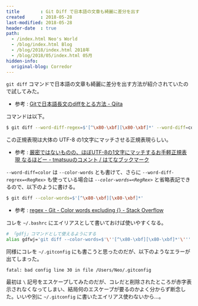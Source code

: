 ```yaml
---
title        : Git Diff で日本語の文章も綺麗に差分を出す
created      : 2018-05-28
last-modified: 2018-05-28
header-date  : true
path:
  - /index.html Neo's World
  - /blog/index.html Blog
  - /blog/2018/index.html 2018年
  - /blog/2018/05/index.html 05月
hidden-info:
  original-blog: Corredor
---
```


`git diff` コマンドで日本語の文章も綺麗に差分を出す方法が紹介されていたので試してみた。

- 参考 : [Gitで日本語長文のdiffをとる方法 - Qiita](https://qiita.com/skoji/items/28f1d6582cf81638cd3f)

コマンドは以下。

```bash
$ git diff --word-diff-regex=$'[^\x80-\xbf][\x80-\xbf]*' --word-diff=color
```

この正規表現は大体の UTF-8 の1文字にマッチさせる正規表現らしい。

- 参考 : [厳密ではないものの、ほぼUTF-8の1文字にマッチするお手軽正規表現 なるほどー - tmatsuuのコメント / はてなブックマーク](http://b.hatena.ne.jp/entry/363690522/comment/tmatsuu)

`--word-diff=color` は `--color-words` とも書けて、さらに `--word-diff-regrex=<RegRex>` も使っている場合は *`--color-words=<RegRex>`* と省略表記できるので、以下のように書ける。

```bash
$ git diff --color-words=$'[^\x80-\xbf][\x80-\xbf]*'
```

- 参考 : [regex - Git - Color words excluding {} - Stack Overflow](https://stackoverflow.com/questions/8483041/git-color-words-excluding)

コレを `~/.bashrc` にエイリアスとして書いておけば使いやすくなる。

```bash
# 「gdfj」コマンドとして使えるようにする
alias gdfwj='git diff --color-words=$'\''[^\x80-\xbf][\x80-\xbf]*'\'''
```

同様にコレを `~/.gitconfig` にも書こうと思ったのだが、以下のようなエラーが出てしまった。

```
fatal: bad config line 30 in file /Users/Neo/.gitconfig
```

最初は `\` 記号をエスケープしてみたのだが、コレだと削除されたところが赤字表示されなくなってしまい、結局何のエスケープが要るのかよく分からず断念した。いいや別に `~/.gitconfig` に書いたエイリアス使わないから…。

